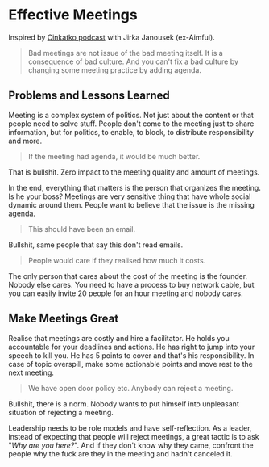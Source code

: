 # Effective Meetings

Inspired by [Cinkatko podcast](https://open.spotify.com/episode/5iGouoclDRZga0UwvfkjM1?si=97f2a7a681394e6e) with Jirka Janousek (ex-Aimful).

> Bad meetings are not issue of the bad meeting itself. It is a consequence of bad culture. And you can't fix a bad culture by changing some meeting practice by adding agenda.

## Problems and Lessons Learned

Meeting is a complex system of politics. Not just about the content or that people need to solve stuff. People don't come to the meeting just to share information, but for politics, to enable, to block, to distribute responsibility and more.

> If the meeting had agenda, it would be much better.

That is bullshit. Zero impact to the meeting quality and amount of meetings.

In the end, everything that matters is the person that organizes the meeting. Is he your boss? Meetings are very sensitive thing that have whole social dynamic around them. People want to believe that the issue is the missing agenda.

> This should have been an email.

Bullshit, same people that say this don't read emails.

> People would care if they realised how much it costs.

The only person that cares about the cost of the meeting is the founder. Nobody else cares. You need to have a process to buy network cable, but you can easily invite 20 people for an hour meeting and nobody cares.

## Make Meetings Great
Realise that meetings are costly and hire a facilitator. He holds you accountable for your deadlines and actions. He has right to jump into your speech to kill you. He has 5 points to cover and that's his responsibility. In case of topic overspill, make some actionable points and move rest to the next meeting.

> We have open door policy etc. Anybody can reject a meeting.

Bullshit, there is a norm. Nobody wants to put himself into unpleasant situation of rejecting a meeting.

Leadership needs to be role models and have self-reflection. As a leader, instead of expecting that people will reject meetings, a great tactic is to ask "*Why are you here?*". And if they don't know why they came, confront the people why the fuck are they in the meeting and hadn't canceled it.
